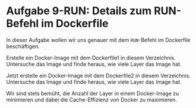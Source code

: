 # Aufgabe 9-RUN: Details zum RUN-Befehl im Dockerfile

In dieser Aufgabe wollen wir uns genauer mit dem `RUN`-Befehl im Dockerfile beschäftigen.

Erstelle ein Docker-Image mit dem Dockerfile1 in diesem Verzeichnis. 
Untersuche das Image und finde heraus, wie viele Layer das Image hat.

Jetzt erstelle ein Docker-Image mit dem Dockerfile2 in diesem Verzeichnis. 
Untersuche das Image und finde heraus, wie viele Layer das Image hat.

Wir sind stets bemüht, die Anzahl der Layer in einem Docker-Image zu minimieren und dabei die Cache-Effizienz von Docker zu maximieren.